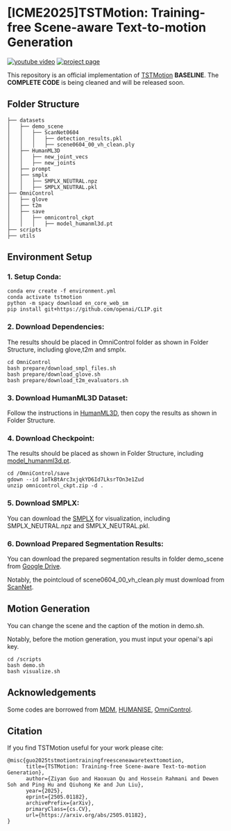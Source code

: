 # [ICME2025]TSTMotion: Training-free Scene-aware Text-to-motion Generation

<p align="left">
    <a href='https://arxiv.org/abs/2505.01182'><img src='https://img.shields.io/badge/arxiv-arxiv-red' alt='youtube video'></a>
    <a href='https://tstmotion.github.io/'><img src='https://img.shields.io/badge/project-project-blue' alt='project page'></a>
</p>


This repository is an official implementation of [TSTMotion](https://TSTMotion.github.io/TSTMotion.github.io/) <b>BASELINE</b>. The <b>COMPLETE CODE</b> is being cleaned and will be released soon.


## Folder Structure
```
├── datasets
│   ├── demo_scene
│   │   ├── ScanNet0604
│   │   │   ├── detection_results.pkl
│   │   │   ├── scene0604_00_vh_clean.ply
│   ├── HumanML3D
│   │   ├── new_joint_vecs
│   │   ├── new_joints
│   ├── prompt
│   ├── smplx
│   │   ├── SMPLX_NEUTRAL.npz
│   │   ├── SMPLX_NEUTRAL.pkl
├── OmniControl
│   ├── glove
│   ├── t2m
│   ├── save
│   │   ├── omnicontrol_ckpt
│   │   │   ├── model_humanml3d.pt
├── scripts
├── utils
```

## Environment Setup

### 1. Setup Conda:
```
conda env create -f environment.yml
conda activate tstmotion
python -m spacy download en_core_web_sm
pip install git+https://github.com/openai/CLIP.git
```

### 2. Download Dependencies:
The results should be placed in OmniControl folder as shown in Folder Structure, including glove,t2m and smplx.
```
cd OmniControl
bash prepare/download_smpl_files.sh
bash prepare/download_glove.sh
bash prepare/download_t2m_evaluators.sh
```

### 3. Download HumanML3D Dataset:
Follow the instructions in [HumanML3D](https://github.com/EricGuo5513/HumanML3D), then copy the results as shown in Folder Structure.

### 4. Download Checkpoint:
The results should be placed as shown in Folder Structure, including [model_humanml3d.pt](https://drive.google.com/file/d/1oTkBtArc3xjqkYD6Id7LksrTOn3e1Zud/view).
```
cd /OmniControl/save
gdown --id 1oTkBtArc3xjqkYD6Id7LksrTOn3e1Zud
unzip omnicontrol_ckpt.zip -d .
```

### 5. Download SMPLX:
You can download the [SMPLX](https://smpl-x.is.tue.mpg.de/) for visualization, including SMPLX_NEUTRAL.npz and SMPLX_NEUTRAL.pkl.

### 6. Download Prepared Segmentation Results:
You can download the prepared segmentation results in folder demo_scene from [Google Drive](https://drive.google.com/file/d/18swtyToST19yO7J0thWE8zI_7Zz6R-oZ/view?usp=drive_link).

Notably, the pointcloud of scene0604_00_vh_clean.ply must download from [ScanNet](http://www.scan-net.org/).

## Motion Generation
You can change the scene and the caption of the motion in demo.sh.

Notably, before the motion generation, you must input your openai's api key.
```
cd /scripts
bash demo.sh
bash visualize.sh
```

## Acknowledgements

Some codes are borrowed from [MDM](https://github.com/GuyTevet/motion-diffusion-model?tab=readme-ov-file), [HUMANISE](https://github.com/Silverster98/HUMANISE), [OmniControl](https://github.com/neu-vi/OmniControl).

## Citation
If you find TSTMotion useful for your work please cite:
```
@misc{guo2025tstmotiontrainingfreesceneawaretexttomotion,
      title={TSTMotion: Training-free Scene-aware Text-to-motion Generation}, 
      author={Ziyan Guo and Haoxuan Qu and Hossein Rahmani and Dewen Soh and Ping Hu and Qiuhong Ke and Jun Liu},
      year={2025},
      eprint={2505.01182},
      archivePrefix={arXiv},
      primaryClass={cs.CV},
      url={https://arxiv.org/abs/2505.01182}, 
}
```
